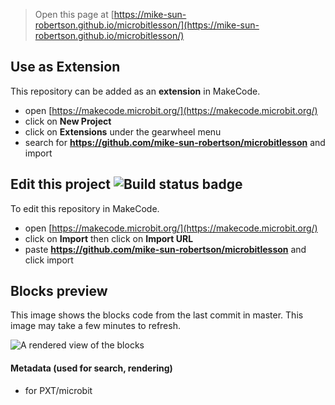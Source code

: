 
> Open this page at [https://mike-sun-robertson.github.io/microbitlesson/](https://mike-sun-robertson.github.io/microbitlesson/)

## Use as Extension

This repository can be added as an **extension** in MakeCode.

* open [https://makecode.microbit.org/](https://makecode.microbit.org/)
* click on **New Project**
* click on **Extensions** under the gearwheel menu
* search for **https://github.com/mike-sun-robertson/microbitlesson** and import

## Edit this project ![Build status badge](https://github.com/mike-sun-robertson/microbitlesson/workflows/MakeCode/badge.svg)

To edit this repository in MakeCode.

* open [https://makecode.microbit.org/](https://makecode.microbit.org/)
* click on **Import** then click on **Import URL**
* paste **https://github.com/mike-sun-robertson/microbitlesson** and click import

## Blocks preview

This image shows the blocks code from the last commit in master.
This image may take a few minutes to refresh.

![A rendered view of the blocks](https://github.com/mike-sun-robertson/microbitlesson/raw/master/.github/makecode/blocks.png)

#### Metadata (used for search, rendering)

* for PXT/microbit
<script src="https://makecode.com/gh-pages-embed.js"></script><script>makeCodeRender("{{ site.makecode.home_url }}", "{{ site.github.owner_name }}/{{ site.github.repository_name }}");</script>

